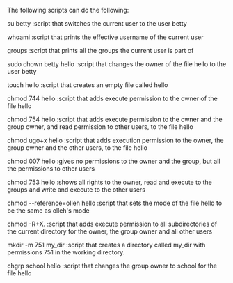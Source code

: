 The following scripts can do the following:

su betty :script that switches the current user to the user betty

whoami :script that prints the effective username of the current user

groups :script that prints all the groups the current user is part of

sudo chown betty hello :script that changes the owner of the file hello to the user betty

touch hello :script that creates an empty file called hello

chmod 744 hello :script that adds execute permission to the owner of the file hello

chmod 754 hello :script that adds execute permission to the owner and the group owner, and read permission to other users, to the file hello

chmod ugo+x hello :script that adds execution permission to the owner, the group owner and the other users, to the file hello

chmod 007 hello :gives no permissions to the owner and the group, but all the permissions to other users

chmod 753 hello :shows all rights to the owner, read and execute to the groups and write and execute to the other users

chmod --reference=olleh hello :script that sets the mode of the file hello to be the same as olleh's mode

chmod -R+X. :script that adds execute permission to all subdirectories of the current directory for the owner, the group owner and all other users

mkdir -m 751 my_dir :script that creates a directory called my_dir with permissions 751 in the working directory.

chgrp school hello :script that changes the group owner to school for the file hello
